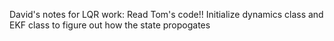 
David's notes for LQR work:
Read Tom's code!!
Initialize dynamics class and EKF class to figure out how the state propogates